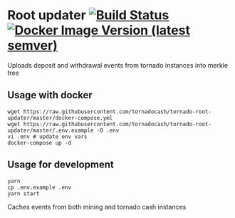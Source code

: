 # Root updater [![Build Status](https://github.com/tornadocash/tornado-root-updater/workflows/build/badge.svg)](https://github.com/tornadocash/tornado-root-updater/actions) [![Docker Image Version (latest semver)](https://img.shields.io/docker/v/tornadocash/tornado-root-updater?logo=docker&logoColor=%23FFFFFF&sort=semver)](https://hub.docker.com/repository/docker/tornadocash/tornado-root-updater)

Uploads deposit and withdrawal events from tornado instances into merkle tree

## Usage with docker

```shell script
wget https://raw.githubusercontent.com/tornadocash/tornado-root-updater/master/docker-compose.yml
wget https://raw.githubusercontent.com/tornadocash/tornado-root-updater/master/.env.example -O .env
vi .env # update env vars
docker-compose up -d
```

## Usage for development

```shell script
yarn
cp .env.example .env
yarn start
```

Caches events from both mining and tornado cash instances

